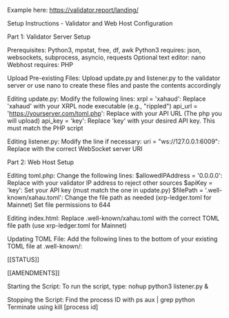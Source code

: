 Example here: https://validator.report/landing/

Setup Instructions - Validator and Web Host Configuration



Part 1: Validator Server Setup

Prerequisites:
Python3, mpstat, free, df, awk
Python3 requires:
json, websockets, subprocess, asyncio, requests
Optional text editor: nano
Webhost requires:
PHP

Upload Pre-existing Files: Upload update.py and listener.py to the validator server or use nano to create these files and paste the contents accordingly

Editing update.py:
Modify the following lines:
xrpl = 'xahaud': Replace 'xahaud' with your XRPL node executable (e.g., "rippled")
api_url = 'https://yourserver.com/toml.php': Replace with your API URL (The php you will upload)
api_key = 'key': Replace 'key' with your desired API key. This must match the PHP script

Editing listener.py:
Modify the line if necessary:
uri = "ws://127.0.0.1:6009": Replace with the correct WebSocket server URI




Part 2: Web Host Setup

Editing toml.php:
Change the following lines:
$allowedIPAddress = '0.0.0.0': Replace with your validator IP address to reject other sources
$apiKey = 'key': Set your API key (must match the one in update.py)
$filePath = '.well-known/xahau.toml': Change the file path as needed (xrp-ledger.toml for Mainnet)
Set file permissions to 644

Editing index.html:
Replace .well-known/xahau.toml with the correct TOML file path (use xrp-ledger.toml for Mainnet)

Updating TOML File:
Add the following lines to the bottom of your existing TOML file at .well-known/:

[[STATUS]]

[[AMENDMENTS]]

Starting the Script:
To run the script, type: nohup python3 listener.py &

Stopping the Script:
Find the process ID with ps aux | grep python
Terminate using kill [process id]

